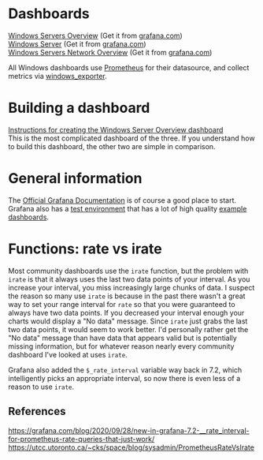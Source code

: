 # Dashboards 
[Windows Servers Overview](docs/Dashboard.WindowsServersOverview.md)  (Get it from [grafana.com](https://grafana.com/grafana/dashboards/21204-windows-servers-overview/))  
[Windows Server](docs/Dashboard.WindowsServer.md)    (Get it from [grafana.com](https://grafana.com/grafana/dashboards/21203-windows-server/))  
[Windows Servers Network Overview](docs/Dashboard.WindowsServersNetworkOverview.md)    (Get it from [grafana.com](https://grafana.com/grafana/dashboards/21206-network-overview/))  

All Windows dashboards use [Prometheus](https://prometheus.io/) for their datasource, and collect metrics via [windows_exporter](https://github.com/prometheus-community/windows_exporter).

# Building a dashboard
[Instructions for creating the Windows Server Overview dashboard](docs/Dashboard.WindowsServersOverview.Detail.md)  
This is the most complicated dashboard of the three. If you understand how to build this dashboard, the other two are simple in comparison.

# General information
The [Official Grafana Documentation](https://grafana.com/docs/grafana/latest/) is of course a good place to start. Grafana also has a [test environment](https://play.grafana.org/) that has a lot of high quality [example dashboards](https://play.grafana.org/dashboards).

# Functions: rate vs irate
Most community dashboards use the `irate` function, but the problem with `irate` is that it always uses the last two data points of your interval. As you increase your interval, you miss increasingly large chunks of data. I suspect the reason so many use `irate` is because in the past there wasn't a great way to set your range interval for `rate` so that you were guaranteed to always have two data points. If you decreased your interval enough your charts would display a "No data" message. Since `irate` just grabs the last two data points, it would seem to work better. I'd personally rather get the "No data" message than have data that appears valid but is potentially missing information, but for whatever reason nearly every community dashboard I've looked at uses `irate`.

Grafana also added the `$_rate_interval` variable way back in 7.2, which intelligently picks an appropriate interval, so now there is even less of a reason to use `irate`.

## References

https://grafana.com/blog/2020/09/28/new-in-grafana-7.2-__rate_interval-for-prometheus-rate-queries-that-just-work/  
https://utcc.utoronto.ca/~cks/space/blog/sysadmin/PrometheusRateVsIrate  

